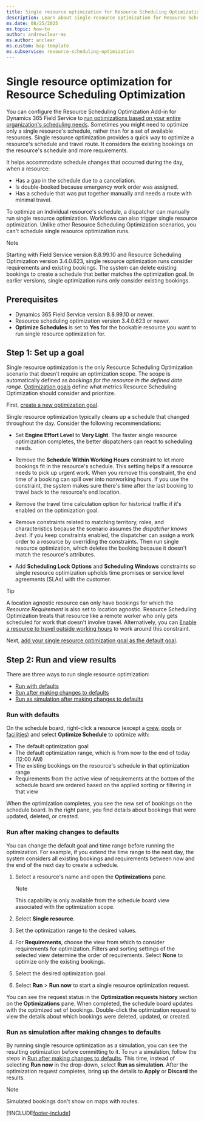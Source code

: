 ```yaml
---
title: Single resource optimization for Resource Scheduling Optimization
description: Learn about single resource optimization for Resource Scheduling Optimization in Dynamics 365 Field Service
ms.date: 08/25/2025
ms.topic: how-to
author: andrewclear-ms
ms.author: anclear
ms.custom: bap-template
ms.subservice: resource-scheduling-optimization
--- 
```


# Single resource optimization for Resource Scheduling Optimization

You can configure the Resource Scheduling Optimization Add-in for Dynamics 365 Field Service to [run optimizations based on your entire organization's scheduling needs](rso-overview.md). Sometimes you might need to optimize only a single resource's schedule, rather than for a set of available resources. Single resource optimization provides a quick way to optimize a resource's schedule and travel route. It considers the existing bookings on the resource's schedule and more requirements.

It helps accommodate schedule changes that occurred during the day, when a resource:

- Has a gap in the schedule due to a cancellation.
- Is double-booked because emergency work order was assigned.
- Has a schedule that was put together manually and needs a route with minimal travel.

To optimize an individual resource's schedule, a dispatcher can manually run single resource optimization. Workflows can also trigger single resource optimization. Unlike other Resource Scheduling Optimization scenarios, you can't schedule single resource optimization runs.

> [!NOTE]
> Starting with Field Service version 8.8.99.10 and Resource Scheduling Optimization version 3.4.0.623, single resource optimization runs consider requirements and existing bookings. The system can delete existing bookings to create a schedule that better matches the optimization goal. In earlier versions, single optimization runs only consider existing bookings.

## Prerequisites

- Dynamics 365 Field Service version 8.8.99.10 or newer.
- Resource scheduling optimization version 3.4.0.623 or newer.
- **Optimize Schedules** is set to **Yes** for the bookable resource you want to run single resource optimization for.

## Step 1: Set up a goal

Single resource optimization is the only Resource Scheduling Optimization scenario that doesn't require an optimization scope. The scope is automatically defined as *bookings for the resource in the defined date range*. [Optimization goals](rso-optimization-goal.md) define what metrics Resource Scheduling Optimization should consider and prioritize.

First, [create a new optimization goal](rso-optimization-goal.md#create-a-scheduling-optimization-goal).

Single resource optimization typically cleans up a schedule that changed throughout the day. Consider the following recommendations:

- Set **Engine Effort Level** to **Very Light**. The faster single resource optimization completes, the better dispatchers can react to scheduling needs.

- Remove the **Schedule Within Working Hours** constraint to let more bookings fit in the resource's schedule. This setting helps if a resource needs to pick up urgent work. When you remove this constraint, the end time of a booking can spill over into nonworking hours. If you use the constraint, the system makes sure there's time after the last booking to travel back to the resource's end location.

- Remove the travel time calculation option for historical traffic if it's enabled on the optimization goal.

- Remove constraints related to matching territory, roles, and characteristics because the scenario assumes the *dispatcher knows best*. If you keep constraints enabled, the dispatcher can assign a work order to a resource by overriding the constraints. Then run single resource optimization, which deletes the booking because it doesn't match the resource's attributes.

- Add **Scheduling Lock Options** and **Scheduling Windows** constraints so single resource optimization upholds time promises or service level agreements (SLAs) with the customer.

> [!TIP]
> A location agnostic resource can only have bookings for which the *Resource Requirement* is also set to location agnostic. Resource Scheduling Optimization treats that resource like a remote worker who only gets scheduled for work that doesn't involve travel. Alternatively, you can [Enable a resource to travel outside working hours](rso-travel-outside-working-hours.md#enable-a-resource-for-scheduling-outside-of-working-hours) to work around this constraint.

Next, [add your single resource optimization goal as the default goal](rso-optimization-goal.md#default-optimization-goal).

## Step 2: Run and view results

There are three ways to run single resource optimization:

- [Run with defaults](#run-with-defaults)
- [Run after making changes to defaults](#run-after-making-changes-to-defaults)
- [Run as simulation after making changes to defaults](#run-as-simulation-after-making-changes-to-defaults)

### Run with defaults

On the schedule board, right-click a resource (except a [crew](./resource-crews.md), [pools](./resource-pools.md) or [facilities](./facility-scheduling.md)) and select **Optimize Schedule** to optimize with:

- The default optimization goal
- The default optimization range, which is from now to the end of today (12:00 AM)
- The existing bookings on the resource's schedule in that optimization range
- Requirements from the active view of requirements at the bottom of the schedule board are ordered based on the applied sorting or filtering in that view  

When the optimization completes, you see the new set of bookings on the schedule board. In the right pane, you find details about bookings that were updated, deleted, or created.

### Run after making changes to defaults

You can change the default goal and time range before running the optimization. For example, if you extend the time range to the next day, the system considers all existing bookings and requirements between now and the end of the next day to create a schedule.

1. Select a resource's name and open the **Optimizations** pane.

    > [!NOTE]
    > This capability is only available from the schedule board view associated with the optimization scope.

1. Select **Single resource**.
1. Set the optimization range to the desired values.
1. For **Requirements**, choose the view from which to consider requirements for optimization. Filters and sorting settings of the selected view determine the order of requirements. Select **None** to optimize only the existing bookings.
1. Select the desired optimization goal.
1. Select **Run** > **Run now** to start a single resource optimization request.

You can see the request status in the **Optimization requests history** section on the **Optimizations** pane. When completed, the schedule board updates with the optimized set of bookings. Double-click the optimization request to view the details about which bookings were deleted, updated, or created.

### Run as simulation after making changes to defaults

By running single resource optimization as a simulation, you can see the resulting optimization before committing to it. To run a simulation, follow the steps in [Run after making changes to defaults](#run-after-making-changes-to-defaults). This time, instead of selecting **Run now** in the drop-down, select **Run as simulation**. After the optimization request completes, bring up the details to **Apply** or **Discard** the results.

> [!NOTE]
> Simulated bookings don't show on maps with routes.

[!INCLUDE[footer-include](../includes/footer-banner.md)]
